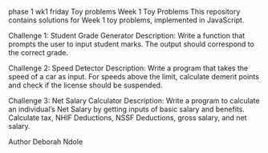 phase 1 wk1 friday Toy problems
Week 1 Toy Problems This repository contains solutions for Week 1 toy problems, implemented in JavaScript.

Challenge 1: Student Grade Generator
Description: Write a function that prompts the user to input student marks. The output should correspond to the correct grade.


Challenge 2: Speed Detector
Description: Write a program that takes the speed of a car as input. For speeds above the limit, calculate demerit points and check if the license should be suspended.


Challenge 3: Net Salary Calculator
Description: Write a program to calculate an individual’s Net Salary by getting inputs of basic salary and benefits. Calculate tax, NHIF Deductions, NSSF Deductions, gross salary, and net salary.

Author
Deborah Ndole